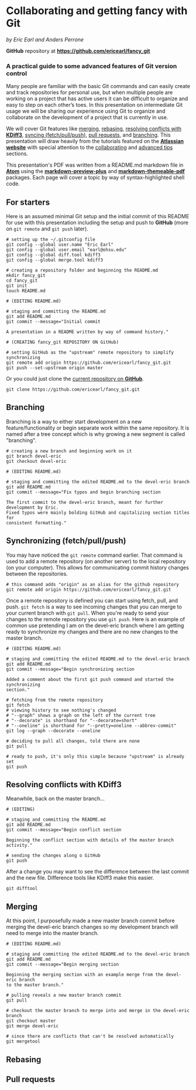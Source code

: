 # Collaborating and getting fancy with Git

*by Eric Earl and Anders Perrone*

**GitHub** repository at **https://github.com/ericearl/fancy_git**

### A practical guide to some advanced features of Git version control

Many people are familiar with the basic Git commands and can easily create and track repositories for personal use, but when multiple people are working on a project that has active users it can be difficult to organize and easy to step on each other’s toes. In this presentation on intermediate Git usage we will be sharing our experience using Git to organize and collaborate on the development of a project that is currently in use.

We will cover Git features like [merging](https://www.atlassian.com/git/tutorials/git-merge), [rebasing](https://www.atlassian.com/git/tutorials/rewriting-history#git-rebase), [resolving conflicts with **KDiff3**](http://kdiff3.sourceforge.net/), [syncing (fetch/pull/push)](https://www.atlassian.com/git/tutorials/syncing), [pull requests](https://www.atlassian.com/git/tutorials/making-a-pull-request), and [branching](https://www.atlassian.com/git/tutorials/using-branches). This presentation will draw heavily from the tutorials featured on the [**Atlassian website**](https://www.atlassian.com/git) with special attention to the [collaborating](https://www.atlassian.com/git/tutorials/syncing) and [advanced tips](https://www.atlassian.com/git/tutorials/advanced-overview) sections.

This presentation's PDF was written from a README.md markdown file in [**Atom**](https://atom.io/) using the [**markdown-preview-plus**](https://atom.io/packages/markdown-preview-plus) and [**markdown-themeable-pdf**](https://atom.io/packages/markdown-themeable-pdf) packages. Each page will cover a topic by way of syntax-highlighted shell code.

## For starters

Here is an assumed minimal Git setup and the initial commit of this README for use with this presentation including the setup and push to **GitHub** (more on `git remote` and `git push` later).

```shell
# setting up the ~/.gitconfig file
git config --global user.name "Eric Earl"
git config --global user.email "earl@ohsu.edu"
git config --global diff.tool kdiff3
git config --global merge.tool kdiff3

# creating a repository folder and beginning the README.md
mkdir fancy_git
cd fancy_git
git init
touch README.md

# (EDITING README.md)

# staging and committing the README.md
git add README.md
git commit --message="Initial commit

A presentation in a README written by way of command history."

# (CREATING fancy_git REPOSITORY ON GitHub)

# setting GitHub as the "upstream" remote repository to simplify synchronizing
git remote add origin https://github.com/ericearl/fancy_git.git
git push --set-upstream origin master

```

Or you could just clone the [current repository on **GitHub**](https://github.com/ericearl/fancy_git).

```shell
git clone https://github.com/ericearl/fancy_git.git

```

<div class="page-break"></div>

## Branching

Branching is a way to either start development on a new feature/functionality or begin separate work within the same repository.  It is named after a tree concept which is why growing a new segment is called "branching".

```shell
# creating a new branch and beginning work on it
git branch devel-eric
git checkout devel-eric

# (EDITING README.md)

# staging and committing the edited README.md to the devel-eric branch
git add README.md
git commit --message="Fix typos and begin branching section

The first commit to the devel-eric branch, meant for further development by Eric.
Fixed typos were mainly bolding GitHub and capitalizing section titles for
consistent formatting."

```

## Synchronizing (fetch/pull/push)

You may have noticed the `git remote` command earlier.  That command is used to add a remote repository (on another server) to the local repository (on your computer).  This allows for communicating commit history changes between the repositories.

```shell
# this command adds "origin" as an alias for the github repository
git remote add origin https://github.com/ericearl/fancy_git.git

```

Once a remote repository is defined you can start using fetch, pull, and push.  `git fetch` is a way to see incoming changes that you can merge to your current branch with `git pull`.  When you're ready to send your changes to the remote repository you use `git push`.  Here is an example of common use pretending I am on the devel-eric branch where I am getting ready to synchronize my changes and there are no new changes to the master branch.

```shell
# (EDITING README.md)

# staging and committing the edited README.md to the devel-eric branch
git add README.md
git commit --message="Begin synchronizing section

Added a comment about the first git push command and started the synchronizing
section."

# fetching from the remote repository
git fetch
# viewing history to see nothing's changed
# "--graph" shows a graph on the left of the current tree
# "--decorate" is shorthand for "--decorate=short"
# "--oneline" is shorthand for "--pretty=oneline --abbrev-commit"
git log --graph --decorate --oneline

# deciding to pull all changes, told there are none
git pull

# ready to push, it's only this simple because "upstream" is already set
git push

```

## Resolving conflicts with KDiff3

Meanwhile, back on the master branch...

```shell
# (EDITING)

# staging and committing the README.md
git add README.md
git commit --message="Begin conflict section

Beginning the conflict section with details of the master branch activity."

# sending the changes along o GitHub
git push

```

After a change you may want to see the difference between the last commit and the new file.  Difference tools like KDiff3 make this easier.

```shell
git difftool

```

<div class="page-break"></div>

## Merging

At this point, I purposefully made a new master branch commit before merging the devel-eric branch changes so my development branch will need to merge into the master branch.

```shell
# (EDITING README.md)

# staging and committing the edited README.md to the devel-eric branch
git add README.md
git commit --message="Begin merging section

Beginning the merging section with an example merge from the devel-eric branch
to the master branch."

# pulling reveals a new master branch commit
git pull

# checkout the master branch to merge into and merge in the devel-eric branch
git checkout master
git merge devel-eric

# since there are conflicts that can't be resolved automatically
git mergetool

```

## Rebasing



## Pull requests
